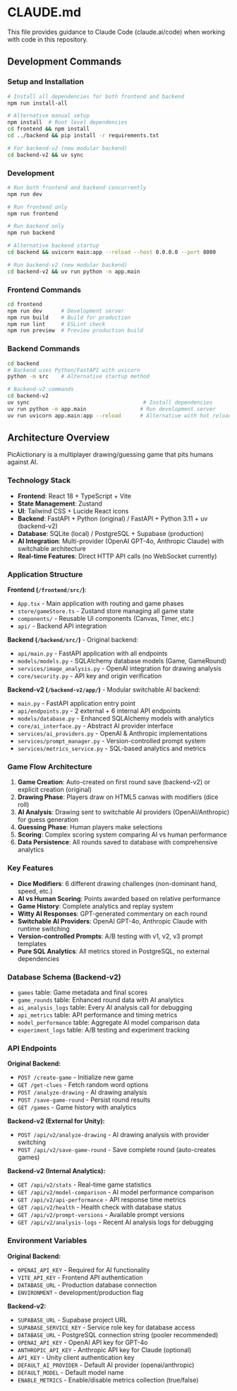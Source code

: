 # CLAUDE.md

This file provides guidance to Claude Code (claude.ai/code) when working with code in this repository.

## Development Commands

### Setup and Installation
```bash
# Install all dependencies for both frontend and backend
npm run install-all

# Alternative manual setup
npm install  # Root level dependencies
cd frontend && npm install
cd ../backend && pip install -r requirements.txt

# For backend-v2 (new modular backend)
cd backend-v2 && uv sync
```

### Development
```bash
# Run both frontend and backend concurrently
npm run dev

# Run frontend only
npm run frontend

# Run backend only  
npm run backend

# Alternative backend startup
cd backend && uvicorn main:app --reload --host 0.0.0.0 --port 8000

# Run backend-v2 (new modular backend)
cd backend-v2 && uv run python -m app.main
```

### Frontend Commands
```bash
cd frontend
npm run dev      # Development server
npm run build    # Build for production
npm run lint     # ESLint check
npm run preview  # Preview production build
```

### Backend Commands
```bash
cd backend
# Backend uses Python/FastAPI with uvicorn
python -m src    # Alternative startup method

# Backend-v2 commands
cd backend-v2
uv sync                                    # Install dependencies
uv run python -m app.main                 # Run development server
uv run uvicorn app.main:app --reload      # Alternative with hot reload
```

## Architecture Overview

PicAictionary is a multiplayer drawing/guessing game that pits humans against AI.

### Technology Stack
- **Frontend**: React 18 + TypeScript + Vite
- **State Management**: Zustand 
- **UI**: Tailwind CSS + Lucide React icons
- **Backend**: FastAPI + Python (original) / FastAPI + Python 3.11 + uv (backend-v2)
- **Database**: SQLite (local) / PostgreSQL + Supabase (production)
- **AI Integration**: Multi-provider (OpenAI GPT-4o, Anthropic Claude) with switchable architecture
- **Real-time Features**: Direct HTTP API calls (no WebSocket currently)

### Application Structure

**Frontend (`/frontend/src/`)**:
- `App.tsx` - Main application with routing and game phases
- `store/gameStore.ts` - Zustand store managing all game state
- `components/` - Reusable UI components (Canvas, Timer, etc.)
- `api/` - Backend API integration

**Backend (`/backend/src/`)** - Original backend:
- `api/main.py` - FastAPI application with all endpoints
- `models/models.py` - SQLAlchemy database models (Game, GameRound)
- `services/image_analysis.py` - OpenAI integration for drawing analysis
- `core/security.py` - API key and origin verification

**Backend-v2 (`/backend-v2/app/`)** - Modular switchable AI backend:
- `main.py` - FastAPI application entry point
- `api/endpoints.py` - 2 external + 6 internal API endpoints
- `models/database.py` - Enhanced SQLAlchemy models with analytics
- `core/ai_interface.py` - Abstract AI provider interface
- `services/ai_providers.py` - OpenAI & Anthropic implementations
- `services/prompt_manager.py` - Version-controlled prompt system
- `services/metrics_service.py` - SQL-based analytics and metrics

### Game Flow Architecture

1. **Game Creation**: Auto-created on first round save (backend-v2) or explicit creation (original)
2. **Drawing Phase**: Players draw on HTML5 canvas with modifiers (dice roll)
3. **AI Analysis**: Drawing sent to switchable AI providers (OpenAI/Anthropic) for guess generation
4. **Guessing Phase**: Human players make selections
5. **Scoring**: Complex scoring system comparing AI vs human performance
6. **Data Persistence**: All rounds saved to database with comprehensive analytics

### Key Features
- **Dice Modifiers**: 6 different drawing challenges (non-dominant hand, speed, etc.)
- **AI vs Human Scoring**: Points awarded based on relative performance
- **Game History**: Complete analytics and replay system
- **Witty AI Responses**: GPT-generated commentary on each round
- **Switchable AI Providers**: OpenAI GPT-4o, Anthropic Claude with runtime switching
- **Version-controlled Prompts**: A/B testing with v1, v2, v3 prompt templates
- **Pure SQL Analytics**: All metrics stored in PostgreSQL, no external dependencies

### Database Schema (Backend-v2)
- `games` table: Game metadata and final scores
- `game_rounds` table: Enhanced round data with AI analytics
- `ai_analysis_logs` table: Every AI analysis call for debugging
- `api_metrics` table: API performance and timing metrics
- `model_performance` table: Aggregate AI model comparison data
- `experiment_logs` table: A/B testing and experiment tracking

### API Endpoints

**Original Backend:**
- `POST /create-game` - Initialize new game
- `GET /get-clues` - Fetch random word options
- `POST /analyze-drawing` - AI drawing analysis
- `POST /save-game-round` - Persist round results
- `GET /games` - Game history with analytics

**Backend-v2 (External for Unity):**
- `POST /api/v2/analyze-drawing` - AI drawing analysis with provider switching
- `POST /api/v2/save-game-round` - Save complete round (auto-creates games)

**Backend-v2 (Internal Analytics):**
- `GET /api/v2/stats` - Real-time game statistics
- `GET /api/v2/model-comparison` - AI model performance comparison
- `GET /api/v2/api-performance` - API response time metrics
- `GET /api/v2/health` - Health check with database status
- `GET /api/v2/prompt-versions` - Available prompt versions
- `GET /api/v2/analysis-logs` - Recent AI analysis logs for debugging

### Environment Variables

**Original Backend:**
- `OPENAI_API_KEY` - Required for AI functionality
- `VITE_API_KEY` - Frontend API authentication
- `DATABASE_URL` - Production database connection
- `ENVIRONMENT` - development/production flag

**Backend-v2:**
- `SUPABASE_URL` - Supabase project URL
- `SUPABASE_SERVICE_KEY` - Service role key for database access
- `DATABASE_URL` - PostgreSQL connection string (pooler recommended)
- `OPENAI_API_KEY` - OpenAI API key for GPT-4o
- `ANTHROPIC_API_KEY` - Anthropic API key for Claude (optional)
- `API_KEY` - Unity client authentication key
- `DEFAULT_AI_PROVIDER` - Default AI provider (openai/anthropic)
- `DEFAULT_MODEL` - Default model name
- `ENABLE_METRICS` - Enable/disable metrics collection (true/false)